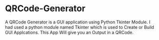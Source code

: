 # QRCode-Generator
A QRCode Generator is a GUI application using Python Tkinter Module.
I had used a python module named Tkinter which is used to Create or Build GUI Applcations.
This App Will give you an Output in a QRCode.
